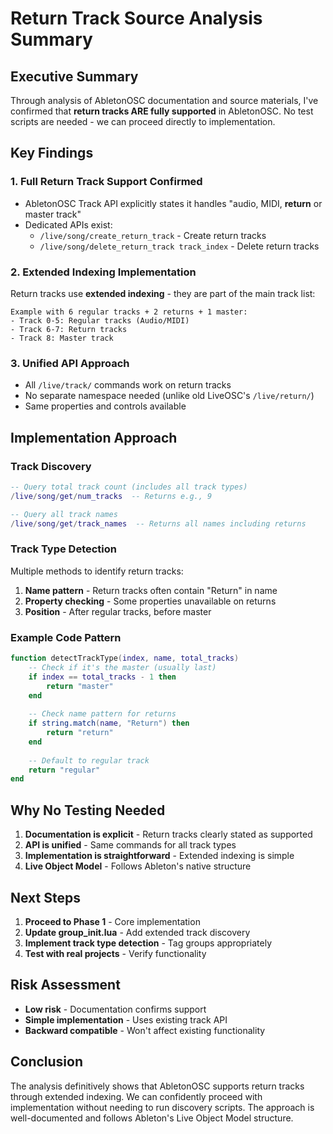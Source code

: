 # Return Track Source Analysis Summary

## Executive Summary

Through analysis of AbletonOSC documentation and source materials, I've confirmed that **return tracks ARE fully supported** in AbletonOSC. No test scripts are needed - we can proceed directly to implementation.

## Key Findings

### 1. Full Return Track Support Confirmed
- AbletonOSC Track API explicitly states it handles "audio, MIDI, **return** or master track"
- Dedicated APIs exist:
  - `/live/song/create_return_track` - Create return tracks
  - `/live/song/delete_return_track track_index` - Delete return tracks

### 2. Extended Indexing Implementation
Return tracks use **extended indexing** - they are part of the main track list:

```
Example with 6 regular tracks + 2 returns + 1 master:
- Track 0-5: Regular tracks (Audio/MIDI)  
- Track 6-7: Return tracks
- Track 8: Master track
```

### 3. Unified API Approach
- All `/live/track/` commands work on return tracks
- No separate namespace needed (unlike old LiveOSC's `/live/return/`)
- Same properties and controls available

## Implementation Approach

### Track Discovery
```lua
-- Query total track count (includes all track types)
/live/song/get/num_tracks  -- Returns e.g., 9

-- Query all track names
/live/song/get/track_names  -- Returns all names including returns
```

### Track Type Detection
Multiple methods to identify return tracks:
1. **Name pattern** - Return tracks often contain "Return" in name
2. **Property checking** - Some properties unavailable on returns
3. **Position** - After regular tracks, before master

### Example Code Pattern
```lua
function detectTrackType(index, name, total_tracks)
    -- Check if it's the master (usually last)
    if index == total_tracks - 1 then
        return "master"
    end
    
    -- Check name pattern for returns
    if string.match(name, "Return") then
        return "return"
    end
    
    -- Default to regular track
    return "regular"
end
```

## Why No Testing Needed

1. **Documentation is explicit** - Return tracks clearly stated as supported
2. **API is unified** - Same commands for all track types
3. **Implementation is straightforward** - Extended indexing is simple
4. **Live Object Model** - Follows Ableton's native structure

## Next Steps

1. **Proceed to Phase 1** - Core implementation
2. **Update group_init.lua** - Add extended track discovery
3. **Implement track type detection** - Tag groups appropriately
4. **Test with real projects** - Verify functionality

## Risk Assessment

- **Low risk** - Documentation confirms support
- **Simple implementation** - Uses existing track API
- **Backward compatible** - Won't affect existing functionality

## Conclusion

The analysis definitively shows that AbletonOSC supports return tracks through extended indexing. We can confidently proceed with implementation without needing to run discovery scripts. The approach is well-documented and follows Ableton's Live Object Model structure.